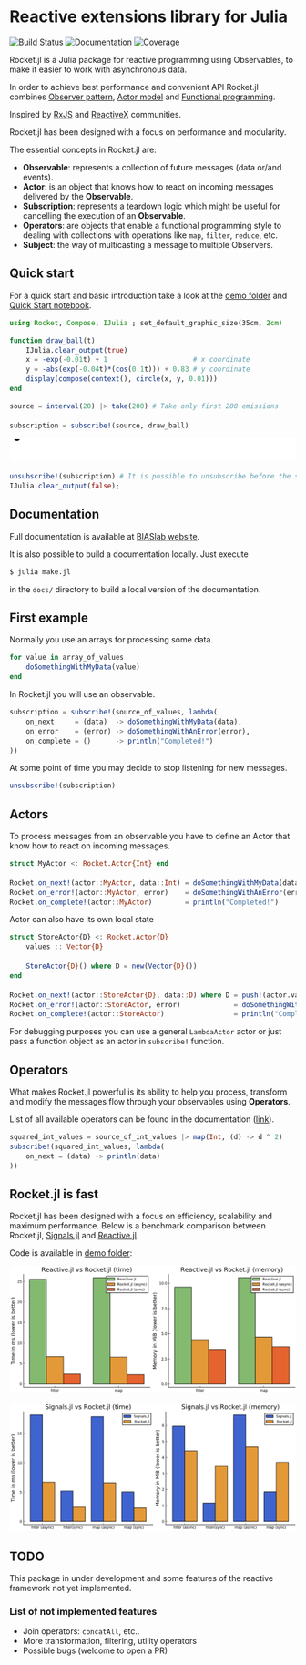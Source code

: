 # Reactive extensions library for Julia

[![Build Status](https://travis-ci.org/biaslab/Rocket.jl.svg?branch=master)](https://travis-ci.org/biaslab/Rocket.jl)
[![Documentation](https://img.shields.io/badge/doc-stable-blue.svg)](https://biaslab.github.io/rocket/docs)
[![Coverage](https://codecov.io/gh/biaslab/Rocket.jl/branch/master/graph/badge.svg)](https://codecov.io/gh/biaslab/Rocket.jl?branch=master)

Rocket.jl is a Julia package for reactive programming using Observables, to make it easier to work with asynchronous data.

In order to achieve best performance and convenient API Rocket.jl combines [Observer pattern](https://en.wikipedia.org/wiki/Observer_pattern), [Actor model](https://en.wikipedia.org/wiki/Actor_model) and [Functional programming](https://en.wikipedia.org/wiki/Functional_programming).

Inspired by [RxJS](https://github.com/ReactiveX/rxjs) and [ReactiveX](https://github.com/ReactiveX) communities.

Rocket.jl has been designed with a focus on performance and modularity.

The essential concepts in Rocket.jl are:

- __Observable__: represents a collection of future messages (data or/and events).
- __Actor__: is an object that knows how to react on incoming messages delivered by the __Observable__.
- __Subscription__: represents a teardown logic which might be useful for cancelling the execution of an __Observable__.
- __Operators__: are objects that enable a functional programming style to dealing with collections with operations like `map`, `filter`, `reduce`, etc.
- __Subject__: the way of multicasting a message to multiple Observers.

## Quick start

For a quick start and basic introduction take a look at the [demo folder](https://github.com/biaslab/Rocket.jl/tree/master/demo) and [Quick Start notebook](https://github.com/biaslab/Rocket.jl/blob/master/demo/00_quick_start.ipynb).

```Julia
using Rocket, Compose, IJulia ; set_default_graphic_size(35cm, 2cm)
```

```Julia
function draw_ball(t)
    IJulia.clear_output(true)
    x = -exp(-0.01t) + 1                     # x coordinate
    y = -abs(exp(-0.04t)*(cos(0.1t))) + 0.83 # y coordinate
    display(compose(context(), circle(x, y, 0.01)))
end
```

```Julia
source = interval(20) |> take(200) # Take only first 200 emissions

subscription = subscribe!(source, draw_ball)
```

![Alt Text](demo/pics/bouncing-ball.gif)

```Julia
unsubscribe!(subscription) # It is possible to unsubscribe before the stream ends    
IJulia.clear_output(false);
```


## Documentation

Full documentation is available at [BIASlab website](http://biaslab.github.io/rocket/docs/).

It is also possible to build a documentation locally. Just execute

```bash
$ julia make.jl
```

in the `docs/` directory to build a local version of the documentation.

## First example

Normally you use an arrays for processing some data.

```Julia
for value in array_of_values
    doSomethingWithMyData(value)
end
```

In Rocket.jl you will use an observable.

```Julia
subscription = subscribe!(source_of_values, lambda(
    on_next     = (data)  -> doSomethingWithMyData(data),
    on_error    = (error) -> doSomethingWithAnError(error),
    on_complete = ()      -> println("Completed!")
))
```

At some point of time you may decide to stop listening for new messages.

```Julia
unsubscribe!(subscription)
```

## Actors

To process messages from an observable you have to define an Actor that know how to react on incoming messages.

```Julia
struct MyActor <: Rocket.Actor{Int} end

Rocket.on_next!(actor::MyActor, data::Int) = doSomethingWithMyData(data)
Rocket.on_error!(actor::MyActor, error)    = doSomethingWithAnError(error)
Rocket.on_complete!(actor::MyActor)        = println("Completed!")
```

Actor can also have its own local state

```Julia
struct StoreActor{D} <: Rocket.Actor{D}
    values :: Vector{D}

    StoreActor{D}() where D = new(Vector{D}())
end

Rocket.on_next!(actor::StoreActor{D}, data::D) where D = push!(actor.values, data)
Rocket.on_error!(actor::StoreActor, error)             = doSomethingWithAnError(error)
Rocket.on_complete!(actor::StoreActor)                 = println("Completed: $(actor.values)")
```

For debugging purposes you can use a general `LambdaActor` actor or just pass a function object as an actor in `subscribe!` function.

## Operators

What makes Rocket.jl powerful is its ability to help you process, transform and modify the messages flow through your observables using __Operators__.

List of all available operators can be found in the documentation ([link](https://biaslab.github.io/rocket/docs/operators/all.html)).

```Julia
squared_int_values = source_of_int_values |> map(Int, (d) -> d ^ 2)
subscribe!(squared_int_values, lambda(
    on_next = (data) -> println(data)
))
```

## Rocket.jl is fast

Rocket.jl has been designed with a focus on efficiency, scalability and maximum performance. Below is a benchmark comparison between Rocket.jl, [Signals.jl](https://github.com/TsurHerman/Signals.jl) and [Reactive.jl](https://github.com/JuliaGizmos/Reactive.jl).

Code is available in [demo folder](https://github.com/biaslab/Rocket.jl/tree/master/demo):

![Rocket.jl vs Reactive.jl](demo/pics/reactive-rocket.svg?raw=true&sanitize=true "Rocket.jl vs Reactive.jl")

![Rocket.jl vs Signals.jl](demo/pics/signals-rocket.svg?raw=true&sanitize=true "Rocket.jl vs Signals.jl")

## TODO

This package in under development and some features of the reactive framework not yet implemented.

### List of not implemented features

- Join operators: `concatAll`, etc..
- More transformation, filtering, utility operators
- Possible bugs (welcome to open a PR)

